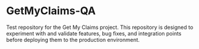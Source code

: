 # GetMyClaims-QA
Test repository for the Get My Claims project. This repository is designed to experiment with and validate features, bug fixes, and integration points before deploying them to the production environment.
